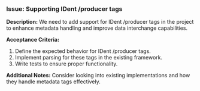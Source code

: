 ### Issue: Supporting IDent /producer tags

**Description:**
We need to add support for IDent /producer tags in the project to enhance metadata handling and improve data interchange capabilities.

**Acceptance Criteria:**
1. Define the expected behavior for IDent /producer tags.
2. Implement parsing for these tags in the existing framework.
3. Write tests to ensure proper functionality.

**Additional Notes:**
Consider looking into existing implementations and how they handle metadata tags effectively.
